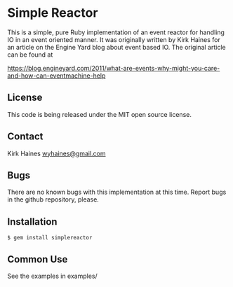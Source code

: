 # Simple Reactor

This is a simple, pure Ruby implementation of an event reactor for handling IO in an event oriented manner. It was originally written by Kirk Haines for an article on the Engine Yard blog about event based IO.  The original article can be found at

https://blog.engineyard.com/2011/what-are-events-why-might-you-care-and-how-can-eventmachine-help

## License

This code is being released under the MIT open source license.

## Contact

Kirk Haines <wyhaines@gmail.com>

## Bugs

There are no known bugs with this implementation at this time.  Report bugs in the github repository, please.

## Installation

    $ gem install simplereactor

## Common Use

See the examples in examples/


